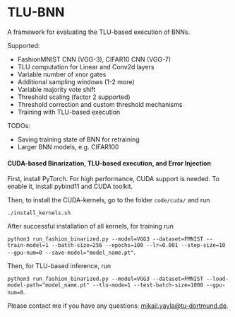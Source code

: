 # TLU-BNN
A framework for evaluating the TLU-based execution of BNNs.

Supported:
- FashionMNIST CNN (VGG-3), CIFAR10 CNN (VGG-7)
- TLU computation for Linear and Conv2d layers
- Variable number of xnor gates
- Additional sampling windows (1-2 more)
- Variable majority vote shift
- Threshold scaling (factor 2 supported)
- Threshold correction and custom threshold mechanisms
- Training with TLU-based execution

TODOs:
- Saving training state of BNN for retraining
- Larger BNN models, e.g. CIFAR100

#### CUDA-based Binarization, TLU-based execution, and Error Injection

First, install PyTorch. For high performance, CUDA support is needed. To enable it, install pybind11 and CUDA toolkit.

Then, to install the CUDA-kernels, go to the folder ```code/cuda/``` and run

```./install_kernels.sh```

After successful installation of all kernels, for training run

```python3 run_fashion_binarized.py --model=VGG3 --dataset=FMNIST --train-model=1 --batch-size=256 --epochs=100 --lr=0.001 --step-size=10 --gpu-num=0 --save-model="model_name.pt"```.

Then, for TLU-based inference, run

```python3 run_fashion_binarized.py --model=VGG3 --dataset=FMNIST --load-model-path="model_name.pt" --tlu-mode=1 --test-batch-size=1000 --gpu-num=0```.

Please contact me if you have any questions: mikail.yayla@tu-dortmund.de.
